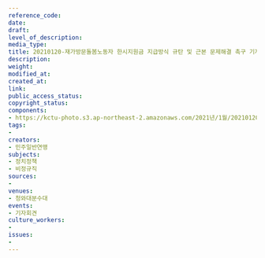 ```yaml
---
reference_code: 
date: 
draft: 
level_of_description: 
media_type: 
title: 20210120-재가방문돌봄노동자 한시지원금 지급방식 규탄 및 근본 문제해결 촉구 기자회견
description: 
weight: 
modified_at: 
created_at: 
link: 
public_access_status: 
copyright_status: 
components:
- https://kctu-photo.s3.ap-northeast-2.amazonaws.com/2021년/1월/20210120-재가방문돌봄노동자+한시지원금+지급방식+규탄+및+근본+문제해결+촉구+기자회견/_5D48532.jpg
tags:
- 
creators:
- 민주일반연맹
subjects:
- 정치정책
- 비정규직
sources:
- 
venues:
- 청와대분수대
events:
- 기자회견
culture_workers:
- 
issues:
- 
---
```

